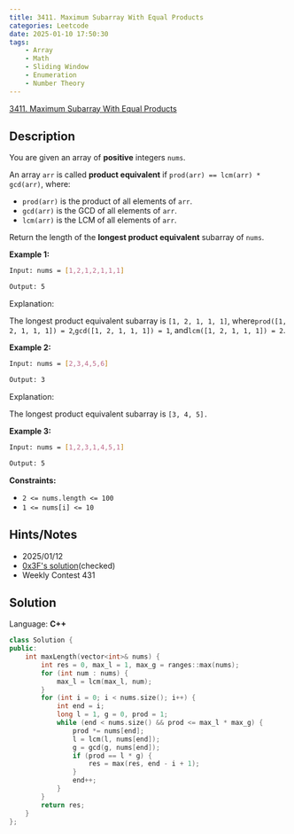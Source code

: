 ```yaml
---
title: 3411. Maximum Subarray With Equal Products
categories: Leetcode
date: 2025-01-10 17:50:30
tags:
    - Array
    - Math
    - Sliding Window
    - Enumeration
    - Number Theory
---
```


[3411. Maximum Subarray With Equal Products](https://leetcode.com/problems/maximum-subarray-with-equal-products/description/)

## Description

You are given an array of **positive**  integers `nums`.

An array `arr` is called **product equivalent**  if `prod(arr) == lcm(arr) * gcd(arr)`, where:

- `prod(arr)` is the product of all elements of `arr`.
- `gcd(arr)` is the GCD of all elements of `arr`.
- `lcm(arr)` is the LCM of all elements of `arr`.

Return the length of the **longest product equivalent** subarray of `nums`.

**Example 1:**

```bash
Input: nums = [1,2,1,2,1,1,1]

Output: 5
```

Explanation:

The longest product equivalent subarray is `[1, 2, 1, 1, 1]`, where`prod([1, 2, 1, 1, 1]) = 2`,`gcd([1, 2, 1, 1, 1]) = 1`, and`lcm([1, 2, 1, 1, 1]) = 2`.

**Example 2:**

```bash
Input: nums = [2,3,4,5,6]

Output: 3
```

Explanation:

The longest product equivalent subarray is `[3, 4, 5].`

**Example 3:**

```bash
Input: nums = [1,2,3,1,4,5,1]

Output: 5
```

**Constraints:**

- `2 <= nums.length <= 100`
- `1 <= nums[i] <= 10`

## Hints/Notes

- 2025/01/12
- [0x3F's solution](https://leetcode.cn/problems/maximum-subarray-with-equal-products/solutions/3039079/mei-ju-ti-qian-tui-chu-xun-huan-pythonja-a21k/)(checked)
- Weekly Contest 431

## Solution

Language: **C++**

```C++
class Solution {
public:
    int maxLength(vector<int>& nums) {
        int res = 0, max_l = 1, max_g = ranges::max(nums);
        for (int num : nums) {
            max_l = lcm(max_l, num);
        }
        for (int i = 0; i < nums.size(); i++) {
            int end = i;
            long l = 1, g = 0, prod = 1;
            while (end < nums.size() && prod <= max_l * max_g) {
                prod *= nums[end];
                l = lcm(l, nums[end]);
                g = gcd(g, nums[end]);
                if (prod == l * g) {
                    res = max(res, end - i + 1);
                }
                end++;
            }
        }
        return res;
    }
};
```
